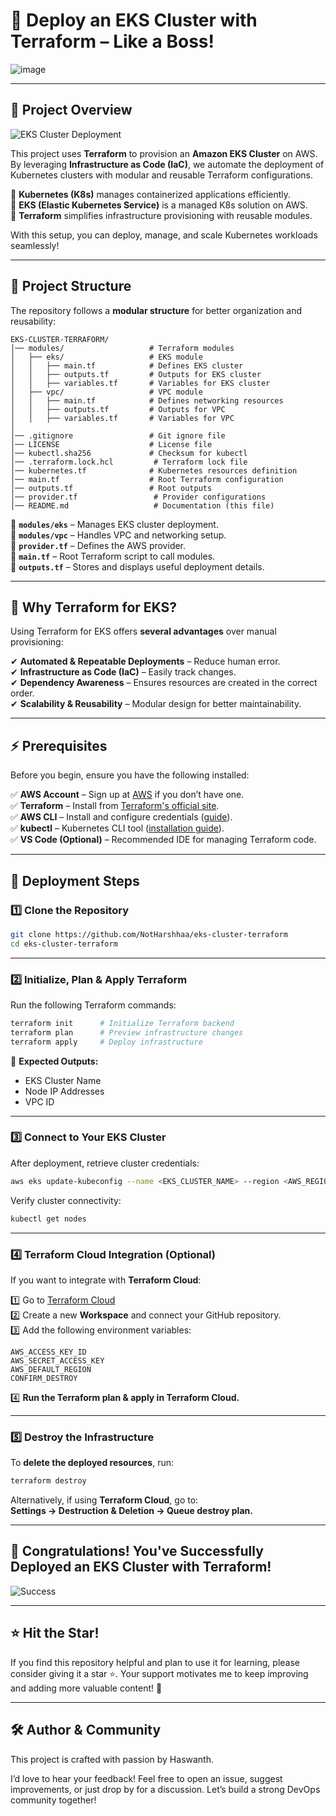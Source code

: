 # 🚀 **Deploy an EKS Cluster with Terraform – Like a Boss!**  

![image](https://github.com/user-attachments/assets/a026cadf-ec1d-42d2-ae71-85806a6cfde5)


---

## 📌 **Project Overview**  

![EKS Cluster Deployment](https://imgur.com/7iDEQQH.png)

This project uses **Terraform** to provision an **Amazon EKS Cluster** on AWS. By leveraging **Infrastructure as Code (IaC)**, we automate the deployment of Kubernetes clusters with modular and reusable Terraform configurations.  

🔹 **Kubernetes (K8s)** manages containerized applications efficiently.  
🔹 **EKS (Elastic Kubernetes Service)** is a managed K8s solution on AWS.  
🔹 **Terraform** simplifies infrastructure provisioning with reusable modules.  

With this setup, you can deploy, manage, and scale Kubernetes workloads seamlessly!  

---

## 📁 **Project Structure**  

The repository follows a **modular structure** for better organization and reusability:  

```tree
EKS-CLUSTER-TERRAFORM/
│── modules/                   # Terraform modules  
│   ├── eks/                   # EKS module  
│   │   ├── main.tf            # Defines EKS cluster  
│   │   ├── outputs.tf         # Outputs for EKS cluster  
│   │   ├── variables.tf       # Variables for EKS cluster  
│   ├── vpc/                   # VPC module  
│   │   ├── main.tf            # Defines networking resources  
│   │   ├── outputs.tf         # Outputs for VPC  
│   │   ├── variables.tf       # Variables for VPC  
│  
│── .gitignore                 # Git ignore file  
│── LICENSE                    # License file  
│── kubectl.sha256             # Checksum for kubectl  
│── .terraform.lock.hcl         # Terraform lock file  
│── kubernetes.tf              # Kubernetes resources definition  
│── main.tf                    # Root Terraform configuration  
│── outputs.tf                 # Root outputs  
│── provider.tf                 # Provider configurations  
│── README.md                   # Documentation (this file)  
```

🔹 **`modules/eks`** – Manages EKS cluster deployment.  
🔹 **`modules/vpc`** – Handles VPC and networking setup.  
🔹 **`provider.tf`** – Defines the AWS provider.  
🔹 **`main.tf`** – Root Terraform script to call modules.  
🔹 **`outputs.tf`** – Stores and displays useful deployment details.  

---

## 🎯 **Why Terraform for EKS?**  

Using Terraform for EKS offers **several advantages** over manual provisioning:  

✔ **Automated & Repeatable Deployments** – Reduce human error.  
✔ **Infrastructure as Code (IaC)** – Easily track changes.  
✔ **Dependency Awareness** – Ensures resources are created in the correct order.  
✔ **Scalability & Reusability** – Modular design for better maintainability.  

---

## ⚡ **Prerequisites**  

Before you begin, ensure you have the following installed:  

✅ **AWS Account** – Sign up at [AWS](https://aws.amazon.com/) if you don’t have one.  
✅ **Terraform** – Install from [Terraform's official site](https://developer.hashicorp.com/terraform/downloads).  
✅ **AWS CLI** – Install and configure credentials ([guide](https://docs.aws.amazon.com/cli/latest/userguide/install-cliv2.html)).  
✅ **kubectl** – Kubernetes CLI tool ([installation guide](https://kubernetes.io/docs/tasks/tools/install-kubectl/)).  
✅ **VS Code (Optional)** – Recommended IDE for managing Terraform code.  

---

## 🚀 **Deployment Steps**  

### 1️⃣ **Clone the Repository**  

```bash
git clone https://github.com/NotHarshhaa/eks-cluster-terraform
cd eks-cluster-terraform
```

---

### 2️⃣ **Initialize, Plan & Apply Terraform**  

Run the following Terraform commands:  

```bash
terraform init      # Initialize Terraform backend  
terraform plan      # Preview infrastructure changes  
terraform apply     # Deploy infrastructure  
```

📌 **Expected Outputs:**  

- EKS Cluster Name  
- Node IP Addresses  
- VPC ID  

---

### 3️⃣ **Connect to Your EKS Cluster**  

After deployment, retrieve cluster credentials:  

```bash
aws eks update-kubeconfig --name <EKS_CLUSTER_NAME> --region <AWS_REGION>
```

Verify cluster connectivity:  

```bash
kubectl get nodes
```

---

### 4️⃣ **Terraform Cloud Integration (Optional)**  

If you want to integrate with **Terraform Cloud**:  

1️⃣ Go to [Terraform Cloud](https://www.terraform.io/)  
2️⃣ Create a new **Workspace** and connect your GitHub repository.  
3️⃣ Add the following environment variables:  

```plaintext
AWS_ACCESS_KEY_ID
AWS_SECRET_ACCESS_KEY
AWS_DEFAULT_REGION
CONFIRM_DESTROY
```

4️⃣ **Run the Terraform plan & apply in Terraform Cloud.**  

---

### 5️⃣ **Destroy the Infrastructure**  

To **delete the deployed resources**, run:  

```bash
terraform destroy
```

Alternatively, if using **Terraform Cloud**, go to:  
**Settings → Destruction & Deletion → Queue destroy plan.**  

---

## 🎉 **Congratulations! You've Successfully Deployed an EKS Cluster with Terraform!**  

![Success](https://imgur.com/7iMQJlY.gif)

---

## **⭐ Hit the Star!**  

If you find this repository helpful and plan to use it for learning, please consider giving it a star ⭐. Your support motivates me to keep improving and adding more valuable content! 🚀  

---

## 🛠️ **Author & Community**  

This project is crafted with passion by Haswanth.  

I’d love to hear your feedback! Feel free to open an issue, suggest improvements, or just drop by for a discussion. Let’s build a strong DevOps community together! 

